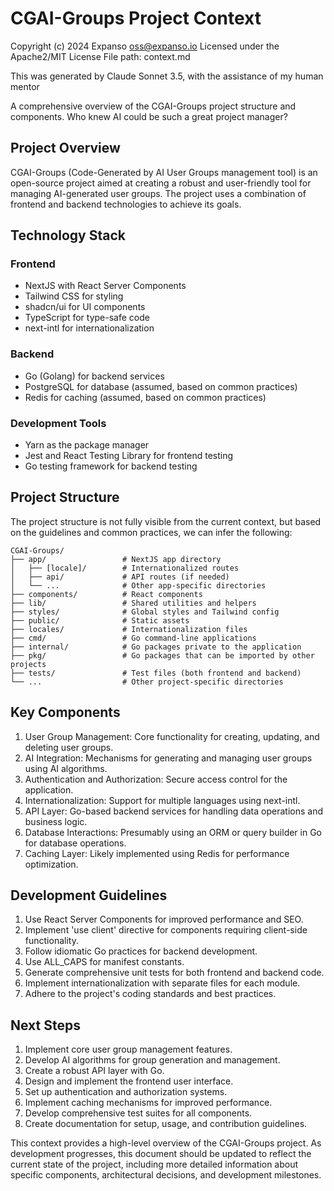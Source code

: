 # CGAI-Groups Project Context

Copyright (c) 2024 Expanso oss@expanso.io
Licensed under the Apache2/MIT License
File path: context.md

This was generated by Claude Sonnet 3.5, with the assistance of my human mentor

A comprehensive overview of the CGAI-Groups project structure and components. Who knew AI could be such a great project manager?

## Project Overview

CGAI-Groups (Code-Generated by AI User Groups management tool) is an open-source project aimed at creating a robust and user-friendly tool for managing AI-generated user groups. The project uses a combination of frontend and backend technologies to achieve its goals.

## Technology Stack

### Frontend
- NextJS with React Server Components
- Tailwind CSS for styling
- shadcn/ui for UI components
- TypeScript for type-safe code
- next-intl for internationalization

### Backend
- Go (Golang) for backend services
- PostgreSQL for database (assumed, based on common practices)
- Redis for caching (assumed, based on common practices)

### Development Tools
- Yarn as the package manager
- Jest and React Testing Library for frontend testing
- Go testing framework for backend testing

## Project Structure

The project structure is not fully visible from the current context, but based on the guidelines and common practices, we can infer the following:

```
CGAI-Groups/
├── app/                 # NextJS app directory
│   ├── [locale]/        # Internationalized routes
│   ├── api/             # API routes (if needed)
│   └── ...              # Other app-specific directories
├── components/          # React components
├── lib/                 # Shared utilities and helpers
├── styles/              # Global styles and Tailwind config
├── public/              # Static assets
├── locales/             # Internationalization files
├── cmd/                 # Go command-line applications
├── internal/            # Go packages private to the application
├── pkg/                 # Go packages that can be imported by other projects
├── tests/               # Test files (both frontend and backend)
└── ...                  # Other project-specific directories
```

## Key Components

1. User Group Management: Core functionality for creating, updating, and deleting user groups.
2. AI Integration: Mechanisms for generating and managing user groups using AI algorithms.
3. Authentication and Authorization: Secure access control for the application.
4. Internationalization: Support for multiple languages using next-intl.
5. API Layer: Go-based backend services for handling data operations and business logic.
6. Database Interactions: Presumably using an ORM or query builder in Go for database operations.
7. Caching Layer: Likely implemented using Redis for performance optimization.

## Development Guidelines

1. Use React Server Components for improved performance and SEO.
2. Implement 'use client' directive for components requiring client-side functionality.
3. Follow idiomatic Go practices for backend development.
4. Use ALL_CAPS for manifest constants.
5. Generate comprehensive unit tests for both frontend and backend code.
6. Implement internationalization with separate files for each module.
7. Adhere to the project's coding standards and best practices.

## Next Steps

1. Implement core user group management features.
2. Develop AI algorithms for group generation and management.
3. Create a robust API layer with Go.
4. Design and implement the frontend user interface.
5. Set up authentication and authorization systems.
6. Implement caching mechanisms for improved performance.
7. Develop comprehensive test suites for all components.
8. Create documentation for setup, usage, and contribution guidelines.

This context provides a high-level overview of the CGAI-Groups project. As development progresses, this document should be updated to reflect the current state of the project, including more detailed information about specific components, architectural decisions, and development milestones.

